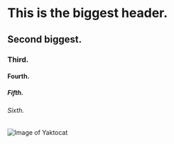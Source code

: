 # This is the biggest header.
## Second biggest.
### Third.
#### Fourth.
##### Fifth.
###### Sixth.

![Image of Yaktocat](https://octodex.github.com/images/yaktocat.png)
